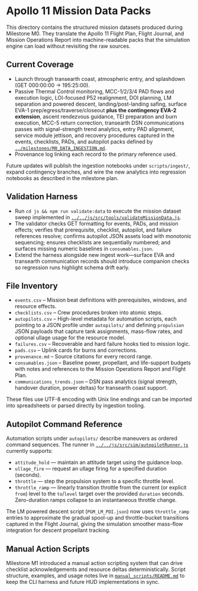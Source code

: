 # Apollo 11 Mission Data Packs

This directory contains the structured mission datasets produced during Milestone M0. They translate the Apollo 11 Flight Plan, Flight Journal, and Mission Operations Report into machine-readable packs that the simulation engine can load without revisiting the raw sources.

## Current Coverage
- Launch through transearth coast, atmospheric entry, and splashdown (GET 000:00:00 → 195:25:00).
- Passive Thermal Control monitoring, MCC-1/2/3/4 PAD flows and execution logic, LOI-focused P52 realignment, DOI planning, LM separation and powered descent, landing/post-landing safing, surface EVA-1 prep/egress/traverse/closeout **plus the contingency EVA-2 extension**, ascent rendezvous guidance, TEI preparation and burn execution, MCC-5 return correction, transearth DSN communications passes with signal-strength trend analytics, entry PAD alignment, service module jettison, and recovery procedures captured in the events, checklists, PADs, and autopilot packs defined by [`../milestones/M0_DATA_INGESTION.md`](../milestones/M0_DATA_INGESTION.md).
- Provenance log linking each record to the primary reference used.

Future updates will publish the ingestion notebooks under `scripts/ingest/`, expand contingency branches, and wire the new analytics into regression notebooks as described in the milestone plan.

## Validation Harness

- Run `cd js && npm run validate:data` to execute the mission dataset sweep implemented in [`../../js/src/tools/validateMissionData.js`](../../js/src/tools/validateMissionData.js).
- The validator checks GET formatting for events, PADs, and mission effects; verifies that prerequisite, checklist, autopilot, and failure references resolve; confirms autopilot JSON assets load with monotonic sequencing; ensures checklists are sequentially numbered; and surfaces missing numeric baselines in `consumables.json`.
- Extend the harness alongside new ingest work—surface EVA and transearth communication records should introduce companion checks so regression runs highlight schema drift early.

## File Inventory
- `events.csv` – Mission beat definitions with prerequisites, windows, and resource effects.
- `checklists.csv` – Crew procedures broken into atomic steps.
- `autopilots.csv` – High-level metadata for automation scripts, each pointing to a JSON profile under `autopilots/` and
  defining `propulsion` JSON payloads that capture tank assignments, mass-flow rates, and optional ullage usage for the
  resource model.
- `failures.csv` – Recoverable and hard failure hooks tied to mission logic.
- `pads.csv` – Uplink cards for burns and corrections.
- `provenance.md` – Source citations for every record range.
- `consumables.json` – Baseline power, propellant, and life-support budgets with notes and references to the Mission Operations Report and Flight Plan.
- `communications_trends.json` – DSN pass analytics (signal strength, handover duration, power deltas) for transearth coast support.

These files use UTF-8 encoding with Unix line endings and can be imported into spreadsheets or parsed directly by ingestion tooling.

## Autopilot Command Reference

Automation scripts under `autopilots/` describe maneuvers as ordered command sequences. The runner in [`../../js/src/sim/autopilotRunner.js`](../../js/src/sim/autopilotRunner.js) currently supports:

- `attitude_hold` — maintain an attitude target using the guidance loop.
- `ullage_fire` — request an ullage firing for a specified duration (seconds).
- `throttle` — step the propulsion system to a specific throttle level.
- `throttle_ramp` — linearly transition throttle from the current (or explicit `from`) level to the `to`/`level` target over the provided `duration` seconds. Zero-duration ramps collapse to an instantaneous throttle change.

The LM powered descent script (`PGM_LM_PDI.json`) now uses `throttle_ramp` entries to approximate the gradual spool-up and throttle-bucket transitions captured in the Flight Journal, giving the simulation smoother mass-flow integration for descent propellant tracking.

## Manual Action Scripts

Milestone M1 introduced a manual action scripting system that can drive checklist acknowledgements and resource deltas deterministically. Script structure, examples, and usage notes live in [`manual_scripts/README.md`](manual_scripts/README.md) to keep the CLI harness and future HUD implementations in sync.
